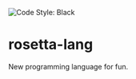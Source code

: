 ![Code Style: Black](https://img.shields.io/badge/code%20style-black-000000.svg)
# rosetta-lang
New programming language for fun. 
<!--stackedit_data:
eyJoaXN0b3J5IjpbMTU1NzI0OTM4NywtMTQyNDc2NjgxOV19
-->